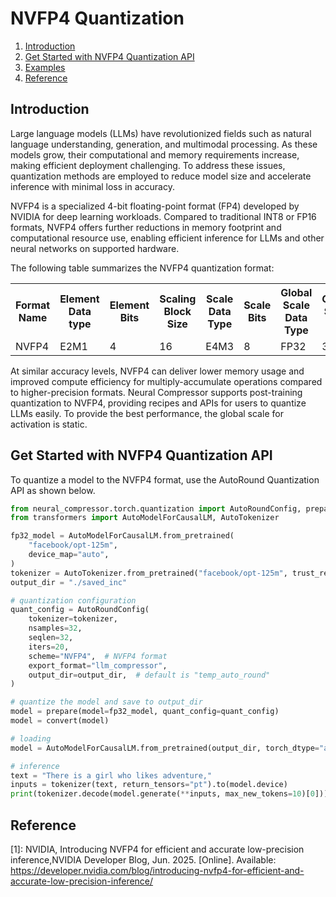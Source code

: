 NVFP4 Quantization
==================

1. [Introduction](#introduction)
2. [Get Started with NVFP4 Quantization API](#get-started-with-nvfp4-quantization-api)
3. [Examples](#examples)
4. [Reference](#reference)

## Introduction

Large language models (LLMs) have revolutionized fields such as natural language understanding, generation, and multimodal processing. As these models grow, their computational and memory requirements increase, making efficient deployment challenging. To address these issues, quantization methods are employed to reduce model size and accelerate inference with minimal loss in accuracy.

NVFP4 is a specialized 4-bit floating-point format (FP4) developed by NVIDIA for deep learning workloads. Compared to traditional INT8 or FP16 formats, NVFP4 offers further reductions in memory footprint and computational resource use, enabling efficient inference for LLMs and other neural networks on supported hardware.

The following table summarizes the NVFP4 quantization format:

<table>
  <tr>
    <th>Format Name</th>
    <th>Element Data type</th>
    <th>Element Bits</th>
    <th>Scaling Block Size</th>
    <th>Scale Data Type</th> 
    <th>Scale Bits</th>
    <th>Global Scale Data Type</th> 
    <th>Global Scale Bits</th>
  </tr>
  <tr>
    <td>NVFP4</td>
    <td>E2M1</td>
    <td>4</td>
    <td>16</td>
    <td>E4M3</td> 
    <td>8</td>
    <td>FP32</td> 
    <td>32</td>
  </tr>
</table>

At similar accuracy levels, NVFP4 can deliver lower memory usage and improved compute efficiency for multiply-accumulate operations compared to higher-precision formats. Neural Compressor supports post-training quantization to NVFP4, providing recipes and APIs for users to quantize LLMs easily. To provide the best performance, the global scale for activation is static.

## Get Started with NVFP4 Quantization API

To quantize a model to the NVFP4 format, use the AutoRound Quantization API as shown below.

```python
from neural_compressor.torch.quantization import AutoRoundConfig, prepare, convert
from transformers import AutoModelForCausalLM, AutoTokenizer

fp32_model = AutoModelForCausalLM.from_pretrained(
    "facebook/opt-125m",
    device_map="auto",
)
tokenizer = AutoTokenizer.from_pretrained("facebook/opt-125m", trust_remote_code=True)
output_dir = "./saved_inc"

# quantization configuration
quant_config = AutoRoundConfig(
    tokenizer=tokenizer,
    nsamples=32,
    seqlen=32,
    iters=20,
    scheme="NVFP4",  # NVFP4 format
    export_format="llm_compressor",
    output_dir=output_dir,  # default is "temp_auto_round"
)

# quantize the model and save to output_dir
model = prepare(model=fp32_model, quant_config=quant_config)
model = convert(model)

# loading
model = AutoModelForCausalLM.from_pretrained(output_dir, torch_dtype="auto", device_map="auto")

# inference
text = "There is a girl who likes adventure,"
inputs = tokenizer(text, return_tensors="pt").to(model.device)
print(tokenizer.decode(model.generate(**inputs, max_new_tokens=10)[0]))
```

## Reference

[1]: NVIDIA, Introducing NVFP4 for efficient and accurate low-precision inference,NVIDIA Developer Blog, Jun. 2025. [Online]. Available: https://developer.nvidia.com/blog/introducing-nvfp4-for-efficient-and-accurate-low-precision-inference/
